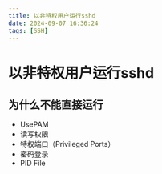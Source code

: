 ```yaml
---
title: 以非特权用户运行sshd
date: 2024-09-07 16:36:24
tags: [SSH]
---
```


# 以非特权用户运行sshd

## 为什么不能直接运行

- UsePAM
- 读写权限
- 特权端口（Privileged Ports）
- 密码登录
- PID File